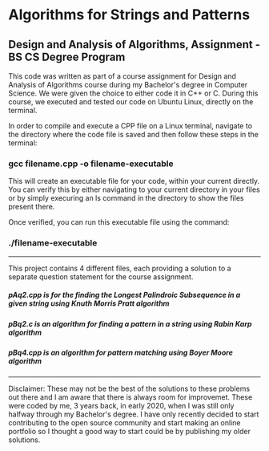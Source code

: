 # Algorithms for Strings and Patterns
## Design and Analysis of Algorithms, Assignment - BS CS Degree Program

This code was written as part of a course assignment for Design and Analysis of Algorithms course during my Bachelor's degree in Computer Science. We were given the choice to either code it in C++ or C. During this course, we executed and tested our code on Ubuntu Linux, directly on the terminal.

In order to compile and execute a CPP file on a Linux terminal, navigate to the directory where the code file is saved and then follow these steps in the terminal:

### gcc filename.cpp -o filename-executable

This will create an executable file for your code, within your current directly. You can verify this by either navigating to your current directory in your files or by simply execuring an ls command in the directory to show the files present there. 

Once verified, you can run this executable file using the command:
### ./filename-executable

-------------------------------------------------------------------------------------------------------------------------------------------------------------------------

This project contains 4 different files, each providing a solution to a separate question statement for the course assignment.

##### pAq2.cpp is for the finding the Longest Palindroic Subsequence in a given string using Knuth Morris Pratt algorithm

##### pBq2.c is an algorithm for finding a pattern in a string using Rabin Karp algorithm

##### pBq4.cpp is an algorithm for pattern matching using Boyer Moore algorithm


-------------------------------------------------------------------------------------------------------------------------------------------------------------------------

Disclaimer: These may not be the best of the solutions to these problems out there and I am aware that there is always room for improvemet. These were coded by me, 3 years back, in early 2020, when I was still only halfway through my Bachelor's degree. I have only recently decided to start contributing to the open source community and start making an online portfolio so I thought a good way to start could be by publishing my older solutions.
